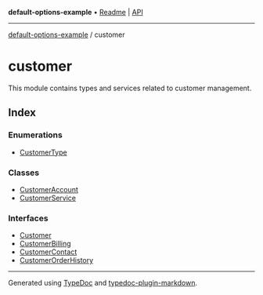 **default-options-example** • [Readme](../README.md) \| [API](../modules.md)

***

[default-options-example](../README.md) / customer

# customer

This module contains types and services related to customer management.

## Index

### Enumerations

- [CustomerType](enumerations/CustomerType.md)

### Classes

- [CustomerAccount](classes/CustomerAccount.md)
- [CustomerService](classes/CustomerService.md)

### Interfaces

- [Customer](interfaces/Customer.md)
- [CustomerBilling](interfaces/CustomerBilling.md)
- [CustomerContact](interfaces/CustomerContact.md)
- [CustomerOrderHistory](interfaces/CustomerOrderHistory.md)

***

Generated using [TypeDoc](https://typedoc.org) and [typedoc-plugin-markdown](https://typedoc-plugin-markdown.org).
